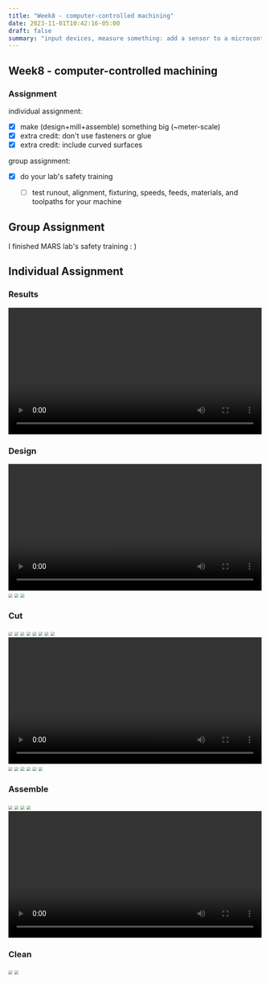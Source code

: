 ```yaml
---
title: "Week8 - computer-controlled machining"
date: 2023-11-01T10:42:16-05:00
draft: false
summary: "input devices, measure something: add a sensor to a microcontroller board that you have designed and read it"
---
```


## Week8 - computer-controlled machining

### Assignment

individual assignment:</br>

- [x]  make (design+mill+assemble) something big (~meter-scale)
  - [x]  extra credit: don't use fasteners or glue
  - [x]  extra credit: include curved surfaces

group assignment:</br>

- [x] do your lab's safety training
  - [ ] test runout, alignment, fixturing, speeds, feeds, materials, and toolpaths for your machine


## Group Assignment

I finished MARS lab's safety training : )

## Individual Assignment

### Results
<video  style="width: 100%;" controls>
<source src="../assets/week8/final.mp4"  type="video/mp4">
</video>

### Design

<video  style="width: 100%;" controls>
<source src="../assets/week8/cad_process.mp4"  type="video/mp4">
</video>

<img src="../assets/week8/1.png" style="zoom:50%;" />
<img src="../assets/week8/2.png" style="zoom:50%;" />
<img src="../assets/week8/3.png" style="zoom:50%;" />

### Cut

<img src="../assets/week8/4.jpg" style="zoom:50%;" />
<img src="../assets/week8/5.jpg" style="zoom:50%;" />
<img src="../assets/week8/6.jpg" style="zoom:50%;" />
<img src="../assets/week8/7.jpg" style="zoom:50%;" />
<img src="../assets/week8/8.png" style="zoom:50%;" />
<img src="../assets/week8/9.png" style="zoom:50%;" />
<img src="../assets/week8/10.jpg" style="zoom:50%;" />
<img src="../assets/week8/11.jpg" style="zoom:50%;" />

<video  style="width: 100%;" controls>
<source src="../assets/week8/cut_process.mp4"  type="video/mp4">
</video>

<img src="../assets/week8/12.jpg" style="zoom:50%;" />
<img src="../assets/week8/13.jpg" style="zoom:50%;" />
<img src="../assets/week8/14.jpg" style="zoom:50%;" />
<img src="../assets/week8/15.jpg" style="zoom:50%;" />
<img src="../assets/week8/16.jpg" style="zoom:50%;" />
<img src="../assets/week8/17.jpg" style="zoom:50%;" />


### Assemble

<img src="../assets/week8/20.jpg" style="zoom:50%;" />
<img src="../assets/week8/21.jpg" style="zoom:50%;" />
<img src="../assets/week8/22.jpg" style="zoom:50%;" />
<img src="../assets/week8/23.jpg" style="zoom:50%;" />
<video  style="width: 100%;" controls>
<source src="../assets/week8/final.mp4"  type="video/mp4">
</video>


### Clean

<img src="../assets/week8/18.jpg" style="zoom:50%;" />
<img src="../assets/week8/19.jpg" style="zoom:50%;" />
